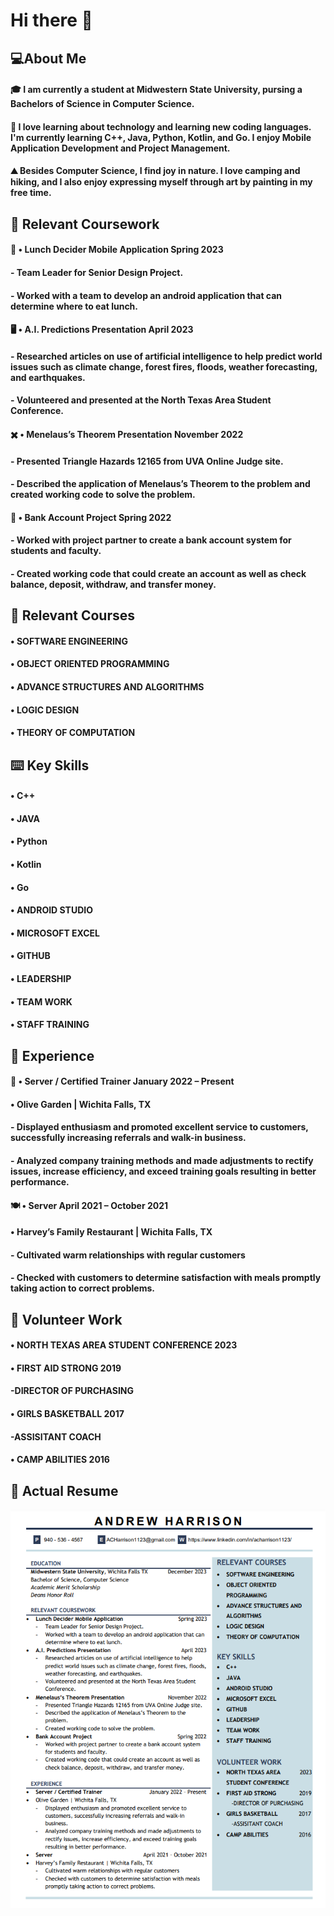 # Hi there 👋

## :computer:About Me

#### :mortar_board: I am currently a student at Midwestern State University, pursing a Bachelors of Science in Computer Science. 
#### :floppy_disk: I love learning about technology and learning new coding languages. I'm currently learning C++, Java, Python, Kotlin, and Go. I enjoy Mobile Application Development and Project Management.
#### :mountain: Besides Computer Science, I find joy in nature. I love camping and hiking, and I also enjoy expressing myself through art by painting in my free time.

## :closed_book: Relevant Coursework
#### :sandwich: • Lunch Decider Mobile Application          Spring 2023
#### - Team Leader for Senior Design Project.
#### - Worked with a team to develop an android application that can determine where to eat lunch.
#### 	:desktop_computer: • A.I. Predictions Presentation          April 2023
#### - Researched articles on use of artificial intelligence to help predict world issues such as climate change, forest fires, floods, weather forecasting, and earthquakes.
#### - Volunteered and presented at the North Texas Area Student Conference.
#### :heavy_multiplication_x: • Menelaus’s Theorem Presentation          November 2022
#### - Presented Triangle Hazards 12165 from UVA Online Judge site.
#### - Described the application of Menelaus’s Theorem to the problem and created working code to solve the problem.
#### :bank: • Bank Account Project          Spring 2022
#### - Worked with project partner to create a bank account system for students and faculty.
#### - Created working code that could create an account as well as check balance, deposit, withdraw, and transfer money.

## :notebook: Relevant Courses
#### • SOFTWARE ENGINEERING
#### • OBJECT ORIENTED PROGRAMMING
#### • ADVANCE STRUCTURES AND ALGORITHMS
#### • LOGIC DESIGN
#### • THEORY OF COMPUTATION

## 	:keyboard: Key Skills 
#### • C++
#### • JAVA
#### • Python
#### • Kotlin
#### • Go
#### • ANDROID STUDIO
#### • MICROSOFT EXCEL
#### • GITHUB
#### • LEADERSHIP
#### • TEAM WORK
#### • STAFF TRAINING

## :office: Experience
#### 	:fork_and_knife: • Server / Certified Trainer          January 2022 – Present
#### • Olive Garden | Wichita Falls, TX
#### - Displayed enthusiasm and promoted excellent service to customers, successfully increasing referrals and walk-in business.
#### - Analyzed company training methods and made adjustments to rectify issues, increase efficiency, and exceed training goals resulting in better performance.
#### :plate_with_cutlery: • Server April 2021 – October 2021
#### • Harvey’s Family Restaurant | Wichita Falls, TX
#### - Cultivated warm relationships with regular customers
#### - Checked with customers to determine satisfaction with meals promptly taking action to correct problems.

## :toolbox: Volunteer Work 
#### • NORTH TEXAS AREA STUDENT CONFERENCE           2023
#### • FIRST AID STRONG           2019
####     -DIRECTOR OF PURCHASING
#### • GIRLS BASKETBALL           2017
####     -ASSISITANT COACH
#### • CAMP ABILITIES           2016

## :page_facing_up: Actual Resume
<img src ="https://github.com/ACHarrison32/ACHarrison32/blob/main/AndrewHarrisonResume.PNG" >
